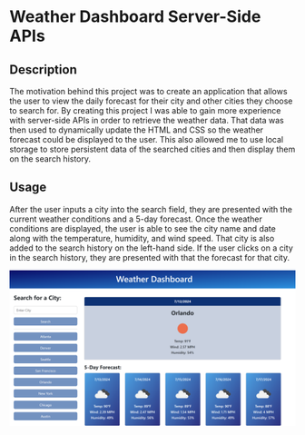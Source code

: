 # Weather Dashboard Server-Side APIs

## Description

The motivation behind this project was to create an application that allows the user to view the daily forecast for their city and other cities they choose to search for. By creating this project I was able to gain more experience with server-side APIs in order to retrieve the weather data. That data was then used to dynamically update the HTML and CSS so the weather forecast could be displayed to the user. This also allowed me to use local storage to store persistent data of the searched cities and then display them on the search history.


## Usage

After the user inputs a city into the search field, they are presented with the current weather conditions and a 5-day forecast. Once the weather conditions are displayed, the user is able to see the city name and date along with the temperature, humidity, and wind speed. That city is also added to the search history on the left-hand side. If the user clicks on a city in the search history, they are presented with that the forecast for that city.



![alt text](assets/images/screenshot.png)